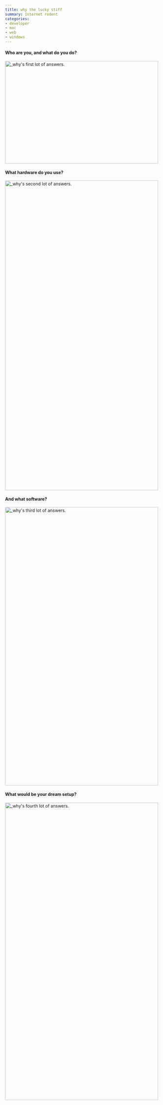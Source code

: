 ```yaml
---
title: why the lucky stiff
summary: Internet rodent
categories:
- developer
- mac
- web
- windows
---
```


#### Who are you, and what do you do?

<img src="/images/interviews/why/1.jpg" width="500" height="334" alt="_why's first lot of answers.">

#### What hardware do you use?

<img src="/images/interviews/why/2.jpg" width="500" height="1008" alt="_why's second lot of answers.">

#### And what software?

<img src="/images/interviews/why/3.jpg" width="500" height="906" alt="_why's third lot of answers.">

#### What would be your dream setup?

<img src="/images/interviews/why/4.jpg" width="500" height="968" alt="_why's fourth lot of answers.">
